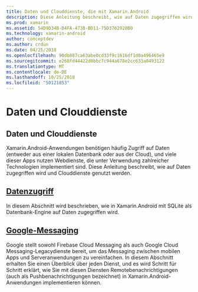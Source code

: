 ```yaml
---
title: Daten und Clouddienste, die mit Xamarin.Android
description: Diese Anleitung beschreibt, wie auf Daten zugegriffen wird und Clouddienste genutzt werden.
ms.prod: xamarin
ms.assetid: 54D9D34B-D4FA-473B-BD11-75D3762920B0
ms.technology: xamarin-android
author: conceptdev
ms.author: crdun
ms.date: 04/25/2018
ms.openlocfilehash: 90db887ca63abe0cd33f9c1616df1d0a496465e9
ms.sourcegitcommit: e268fd44422d0bbc7c944a678e2cc633a0493122
ms.translationtype: MT
ms.contentlocale: de-DE
ms.lasthandoff: 10/25/2018
ms.locfileid: "50121853"
---
```

# <a name="data-and-cloud-services"></a>Daten und Clouddienste

## <a name="data-and-cloud-services"></a>Daten und Clouddienste

Xamarin.Android-Anwendungen benötigen häufig Zugriff auf Daten (entweder aus einer lokalen Datenbank oder aus der Cloud), und viele dieser Apps nutzen Webdienste, die unter Verwendung zahlreicher Technologien implementiert sind. Diese Anleitung beschreibt, wie auf Daten zugegriffen wird und Clouddienste genutzt werden.

## <a name="data-accessandroiddata-clouddata-accessindexmd"></a>[Datenzugriff](~/android/data-cloud/data-access/index.md)

In diesem Abschnitt wird beschrieben, wie in Xamarin.Android mit SQLite als Datenbank-Engine auf Daten zugegriffen wird.
 
## <a name="google-messagingandroiddata-cloudgoogle-messagingindexmd"></a>[Google-Messaging](~/android/data-cloud/google-messaging/index.md)

Google stellt sowohl Firebase Cloud Messaging als auch Google Cloud Messaging-Legacydienste bereit, um das Messaging zwischen mobilen Apps und Serveranwendungen zu vereinfachen. In diesem Abschnitt erhalten Sie einen Überblick über jeden Dienst, und es wird Schritt für Schritt erklärt, wie Sie mit diesen Diensten Remotebenachrichtigungen (auch als Pushbenachrichtigungen bezeichnet) in Xamarin.Android-Anwendungen implementieren können.


